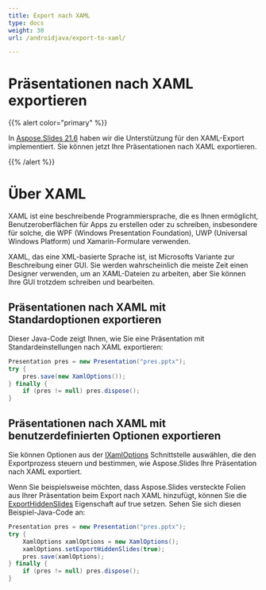 ```yaml
---
title: Export nach XAML
type: docs
weight: 30
url: /androidjava/export-to-xaml/

---
```


# Präsentationen nach XAML exportieren

{{% alert color="primary" %}} 

In [Aspose.Slides 21.6](https://docs.aspose.com/slides/androidjava/aspose-slides-for-java-21-6-release-notes/) haben wir die Unterstützung für den XAML-Export implementiert. Sie können jetzt Ihre Präsentationen nach XAML exportieren.

{{% /alert %}} 

# Über XAML

XAML ist eine beschreibende Programmiersprache, die es Ihnen ermöglicht, Benutzeroberflächen für Apps zu erstellen oder zu schreiben, insbesondere für solche, die WPF (Windows Presentation Foundation), UWP (Universal Windows Platform) und Xamarin-Formulare verwenden.  

XAML, das eine XML-basierte Sprache ist, ist Microsofts Variante zur Beschreibung einer GUI. Sie werden wahrscheinlich die meiste Zeit einen Designer verwenden, um an XAML-Dateien zu arbeiten, aber Sie können Ihre GUI trotzdem schreiben und bearbeiten.

## Präsentationen nach XAML mit Standardoptionen exportieren

Dieser Java-Code zeigt Ihnen, wie Sie eine Präsentation mit Standardeinstellungen nach XAML exportieren:

```java
Presentation pres = new Presentation("pres.pptx");
try {
	pres.save(new XamlOptions());
} finally {
	if (pres != null) pres.dispose();
}
```

## Präsentationen nach XAML mit benutzerdefinierten Optionen exportieren

Sie können Optionen aus der [IXamlOptions](https://reference.aspose.com/slides/androidjava/com.aspose.slides/IXamlOptions) Schnittstelle auswählen, die den Exportprozess steuern und bestimmen, wie Aspose.Slides Ihre Präsentation nach XAML exportiert.

Wenn Sie beispielsweise möchten, dass Aspose.Slides versteckte Folien aus Ihrer Präsentation beim Export nach XAML hinzufügt, können Sie die [ExportHiddenSlides](https://reference.aspose.com/slides/androidjava/com.aspose.slides/IXamlOptions#setExportHiddenSlides-boolean-) Eigenschaft auf true setzen. Sehen Sie sich diesen Beispiel-Java-Code an:

```java
Presentation pres = new Presentation("pres.pptx");
try {
	XamlOptions xamlOptions = new XamlOptions();
	xamlOptions.setExportHiddenSlides(true);
	pres.save(xamlOptions);
} finally {
	if (pres != null) pres.dispose();
}
```